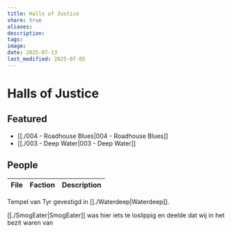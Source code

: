 ```yaml
---
title: Halls of Justice
share: true
aliases: 
description: 
tags: 
image: 
date: 2025-07-13
last_modified: 2025-07-05
---
```

# Halls of Justice
## Featured
- [[./004 - Roadhouse Blues|004 - Roadhouse Blues]]
- [[./003 - Deep Water|003 - Deep Water]]

## People
| File | Faction | Description |
| ---- | ------- | ----------- |


Tempel van Tyr gevestigd in [[./Waterdeep|Waterdeep]]. 

[[./SmogEater|SmogEater]] was hier iets te loslippig en deelde dat wij in het bezit waren van 